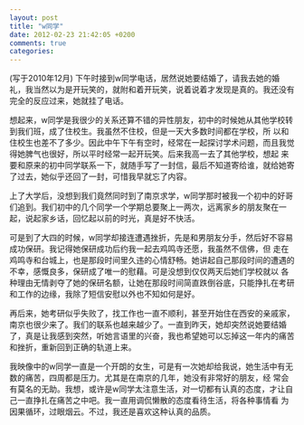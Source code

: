 ```yaml
---
layout: post
title: "w同学"
date: 2012-02-23 21:42:05 +0200
comments: true
categories: 
---
```



(写于2010年12月)
下午时接到w同学电话，居然说她要结婚了，请我去她的婚礼，我当然以为是开玩笑的，就附和着开玩笑，说着说着才发现是真的。我还没有完全的反应过来，她就挂了电话。

想起来，w同学是我很少的关系还算不错的异性朋友，初中的时候她从其他学校转到我们班，成了住校生。我虽然不住校，但是一天大多数时间都在学校，所 以和住校生也差不了多少。因此中午下午有空时，经常在一起探讨学术问题，而且我觉得她脾气也很好，所以平时经常一起开玩笑。后来我高一去了其他学校，想起 来要和原来的初中同学联系一下，就随手写了一封信，最后不知道寄给谁，就给她寄了过去，她似乎还回了一封，可惜我早就忘了内容。

上了大学后，没想到我们竟然同时到了南京求学，w同学那时被我一个初中的好哥们追到。我们初中的几个同学一个学期总要聚上一两次，远离家乡的朋友聚在一起，说起家乡话，回忆起以前的时光，真是好不快活。

可是到了大四的时候，w同学却接连遭遇挫折，先是和男朋友分手，然后好不容易成功保研。我记得她保研成功后约我一起去鸡鸣寺还愿，我虽然不信佛，但 走在鸡鸣寺和台城上，也是那段时间里久违的心情舒畅。她讲起自己那段时间的遭遇的不幸，感慨良多，保研成了唯一的慰藉。可是没想到仅仅两天后她们学校就以 各种理由无情剥夺了她的保研名额，让她在那段时间简直跌倒谷底，只能挣扎在考研和工作的边缘，我除了短信安慰以外也不知如何是好。

再后来，她考研似乎失败了，找工作也一直不顺利，甚至开始住在西安的亲戚家，南京也很少来了。我们的联系也越来越少了。一直到昨天，她却突然说她要结婚了，真是让我感到突然，听她言语里的兴奋，我也希望她可以忘掉这一年内的痛苦和挫折，重新回到正确的轨道上来。

我映像中的w同学一直是一个开朗的女生，可是有一次她却给我说，她生活中有无数的痛苦，四周都是压力。尤其是在南京的几年，她没有非常好的朋友，经 常会有莫名的无助。我想，或许是w同学太注意生活，对一切都有认真的态度，才让自己一直挣扎在痛苦之中吧。我一直用调侃懒散的态度看待生活，将各种事情看 为因果循环，过眼烟云。不过，我还是喜欢这种认真的品质。
